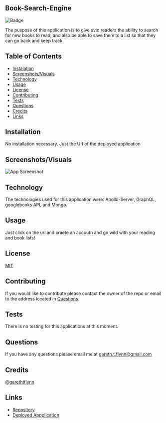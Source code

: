 ## Book-Search-Engine

![Badge](https://img.shields.io/badge/License-MIT-red)

The puspose of this application is to give avid readers the ability to search for new books to read, and also be able to save them to a list so that they can go back and keep track.

## Table of Contents 

  * [Instalation](#installation)
  * [Screenshots/Visuals](#screenshots/visuals)
  * [Technology](#technology)
  * [Usage](#usage)
  * [License](#license)
  * [Contributing](#contributing)
  * [Tests](#tests)
  * [Questions](#questions)
  * [Credits](#credits)
  * [Links](#links)

## Installation 

No installation necessary. Just the Url of the deployed application

## Screenshots/Visuals

![App Screenshot]()

## Technology

The technologies used for this application were: Apollo-Server, GraphQL, googlebooks API, and Mongo.

## Usage

Just click on the url and craete an accoutn and go wild with your reading and book lists!

## License

[MIT](https://choosealicense.com/licenses/mit/)

## Contributing 

If you would like to contribute please contact the owner of the repo or email to the address located in [Questions](#questions).

## Tests

There is no testing for this applications at this moment.

## Questions 

If you have any questions please email me at gareth.t.flynn@gmail.com

## Credits

[@garethtflynn](https://www.github.com/garethtflynn) 

## Links  

* [Repository](https://github.com/garethtflynn/book-search-engine)
* [Deployed Appplication]()
